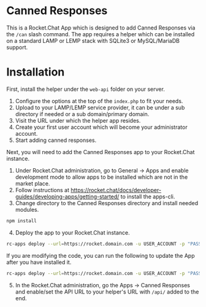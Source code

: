 # Canned Responses
This is a Rocket.Chat App which is designed to add Canned Responses via the `/can` slash command. The app requires a helper which can be installed on a standard LAMP or LEMP stack with SQLite3 or MySQL/MariaDB support.

# Installation
First, install the helper under the `web-api` folder on your server.

1. Configure the options at the top of the `index.php` to fit your needs.
2. Upload to your LAMP/LEMP service provider, it can be under a sub directory if needed or a sub domain/primary domain.
3. Visit the URL under which the helper app resides.
4. Create your first user account which will become your administrator account.
5. Start adding canned responses.

Next, you will need to add the Canned Responses app to your Rocket.Chat instance.

1. Under Rocket.Chat administration, go to General -> Apps and enable development mode to allow apps to be installed which are not in the market place.
2. Follow instructions at https://rocket.chat/docs/developer-guides/developing-apps/getting-started/ to install the apps-cli.
3. Change directory to the Canned Responses directory and install needed modules.

```bash
npm install
```

4. Deploy the app to your Rocket.Chat instance.

```bash
rc-apps deploy --url=https://rocket.domain.com -u USER_ACCOUNT -p "PASSWORD"
```

If you are modifying the code, you can run the following to update the App after you have installed it.

```bash
rc-apps deploy --url=https://rocket.domain.com -u USER_ACCOUNT -p "PASSWORD" --update
```

5. In the Rocket.Chat administration, go the Apps -> Canned Responses and enable/set the API URL to your helper's URL with `/api/` added to the end.